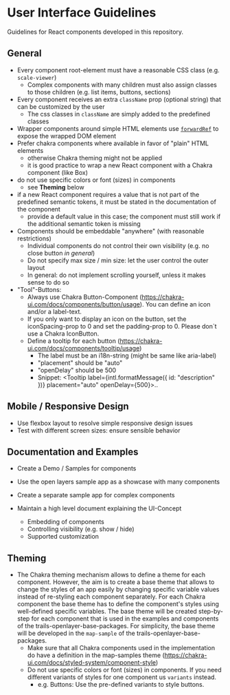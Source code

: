 # User Interface Guidelines

Guidelines for React components developed in this repository.

## General

-   Every component root-element must have a reasonable CSS class (e.g. `scale-viewer`)
    -   Complex components with many children must also assign classes to those children (e.g. list items, buttons, sections)
-   Every component receives an extra `className` prop (optional string) that can be customized by the user
    -   The css classes in `className` are simply added to the predefined classes
-   Wrapper components around simple HTML elements use [`forwardRef`](https://react.dev/reference/react/forwardRef) to expose the wrapped DOM element
-   Prefer chakra components where available in favor of "plain" HTML elements 
    -   otherwise Chakra theming might not be applied
    -   it is good practice to wrap a new React component with a Chakra component (like Box)
-   do not use specific colors or font (sizes) in components
    -   see **Theming** below
-   if a new React component requires a value that is not part of the predefined semantic tokens, it must be stated in the documentation of the component
    - provide a default value in this case; the component must still work if the additional semantic token is missing     
-   Components should be embeddable "anywhere" (with reasonable restrictions)
    -   Individual components do not control their own visibility (e.g. no close button _in general_)
    -   Do not specify max size / min size: let the user control the outer layout
    -   In general: do not implement scrolling yourself, unless it makes sense to do so
- "Tool"-Buttons:
  - Always use Chakra Button-Component (https://chakra-ui.com/docs/components/button/usage). You can define an icon and/or a label-text.
  - If you only want to display an icon on the button, set the iconSpacing-prop to 0 and set the padding-prop to 0. Please don´t use a Chakra IconButton.
  - Define a tooltip for each button (https://chakra-ui.com/docs/components/tooltip/usage)
    - The label must be an i18n-string (might be same like aria-label)
    - "placement" should be "auto"
    - "openDelay" should be 500
    - Snippet: <Tooltip label={intl.formatMessage({ id: "description" })} placement="auto" openDelay={500}>..

## Mobile / Responsive Design

-   Use flexbox layout to resolve simple responsive design issues
-   Test with different screen sizes: ensure sensible behavior

## Documentation and Examples

-   Create a Demo / Samples for components
-   Use the open layers sample app as a showcase with many components
-   Create a separate sample app for complex components

-   Maintain a high level document explaining the UI-Concept
    -   Embedding of components
    -   Controlling visibility (e.g. show / hide)
    -   Supported customization

## Theming

- The Chakra theming mechanism allows to define a theme for each component. However, the aim is to create a base theme that allows to change the styles of an app easily by changing specific variable values instead of re-styling each component separately. For each Chakra component the base theme has to define the component's styles using well-defined specific variables. The base theme will be created step-by-step for each component that is used in the examples and components of the trails-openlayer-base-packages. For simplicity, the base theme will be developed in the `map-sample` of the trails-openlayer-base-packages.
  - Make sure that  all Chakra components used in the implementation do have a definition in the map-samples theme (https://chakra-ui.com/docs/styled-system/component-style)
  - Do not use specific colors or font (sizes) in components. If you need different variants of styles for one component us `variants` instead. 
    - e.g. Buttons: Use the pre-defined variants to style buttons.
